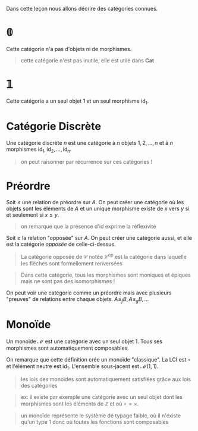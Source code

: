 Dans cette leçon nous allons décrire des catégories connues.

# $\mathbb{0}$ 
 Cette catégorie n'a pas d'objets ni de morphismes.

> cette catégorie n'est pas inutile, elle est utile dans $\mathbf{Cat}$

# $\mathbb{1}$
Cette catégorie a un seul objet $1$ et un seul morphisme $\text{id}_{1}$.

# Catégorie Discrète
Une catégorie discrète $n$ est une catégorie à $n$ objets $1,2,\dots,n$ et à $n$ morphismes $\text{id}_{1}, \text{id}_{2}, \dots, \text{id}_{n}$.

> on peut raisonner par récurrence sur ces catégories !

# Préordre
 Soit $\leq$ une relation de préordre sur $A$. On peut créer une catégorie où les objets sont les éléments de $A$ et un unique morphisme existe de $x$ vers $y$ si et seulement si $x \leq y$.
 
> on remarque que la présence d'$\text{id}$ exprime la réflexivité

Soit $\geq$ la relation "opposée" sur $A$. On peut créer une catégorie aussi, et elle est la catégorie *opposée* de celle-ci-dessus.

> La catégorie opposée de $\mathcal{C}$ notée $\mathcal{C}^{\text{op}}$ est la catégorie dans laquelle les flèches sont formellement renversées

> Dans cette catégorie, tous les morphismes sont moniques et épiques mais ne sont pas des isomorphismes !

On peut voir une catégorie comme un préordre mais avec plusieurs "preuves" de relations entre chaque objets. $A ≤_{f} B, \,A ≤_{g} B, \,\dots$

# Monoïde

Un monoïde $\mathcal{M}$ est une catégorie avec un seul objet $1$. Tous ses morphismes sont automatiquement composables. 

On remarque que cette définition crée un monoïde "classique". La LCI est $\circ$ et l'élément neutre est $\text{id}_{1}$. L'ensemble sous-jacent est $\mathcal{M(1,1)}$. 

> les lois des monoïdes sont automatiquement satisfiées grâce aux lois des catégories

> ex: il existe par exemple une catégorie avec un seul objet dont les morphismes sont les éléments de $\mathbb{Z}$ et où $\circ = \times$.

> un monoïde représente le système de typage faible, où il n'existe qu'un type $1$ donc où toutes les fonctions sont composables
